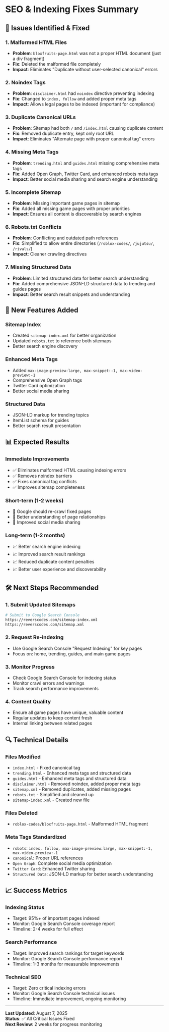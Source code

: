 # SEO & Indexing Fixes Summary

## 🎯 **Issues Identified & Fixed**

### **1. Malformed HTML Files**
- **Problem**: `bloxfruits-page.html` was not a proper HTML document (just a div fragment)
- **Fix**: Deleted the malformed file completely
- **Impact**: Eliminates "Duplicate without user-selected canonical" errors

### **2. Noindex Tags**
- **Problem**: `disclaimer.html` had `noindex` directive preventing indexing
- **Fix**: Changed to `index, follow` and added proper meta tags
- **Impact**: Allows legal pages to be indexed (important for compliance)

### **3. Duplicate Canonical URLs**
- **Problem**: Sitemap had both `/` and `/index.html` causing duplicate content
- **Fix**: Removed duplicate entry, kept only root URL
- **Impact**: Eliminates "Alternate page with proper canonical tag" errors

### **4. Missing Meta Tags**
- **Problem**: `trending.html` and `guides.html` missing comprehensive meta tags
- **Fix**: Added Open Graph, Twitter Card, and enhanced robots meta tags
- **Impact**: Better social media sharing and search engine understanding

### **5. Incomplete Sitemap**
- **Problem**: Missing important game pages in sitemap
- **Fix**: Added all missing game pages with proper priorities
- **Impact**: Ensures all content is discoverable by search engines

### **6. Robots.txt Conflicts**
- **Problem**: Conflicting and outdated path references
- **Fix**: Simplified to allow entire directories (`/roblox-codes/`, `/jujutsu/`, `/rivals/`)
- **Impact**: Cleaner crawling directives

### **7. Missing Structured Data**
- **Problem**: Limited structured data for better search understanding
- **Fix**: Added comprehensive JSON-LD structured data to trending and guides pages
- **Impact**: Better search result snippets and understanding

## 🚀 **New Features Added**

### **Sitemap Index**
- Created `sitemap-index.xml` for better organization
- Updated `robots.txt` to reference both sitemaps
- Better search engine discovery

### **Enhanced Meta Tags**
- Added `max-image-preview:large, max-snippet:-1, max-video-preview:-1`
- Comprehensive Open Graph tags
- Twitter Card optimization
- Better social media sharing

### **Structured Data**
- JSON-LD markup for trending topics
- ItemList schema for guides
- Better search result presentation

## 📊 **Expected Results**

### **Immediate Improvements**
- ✅ Eliminates malformed HTML causing indexing errors
- ✅ Removes noindex barriers
- ✅ Fixes canonical tag conflicts
- ✅ Improves sitemap completeness

### **Short-term (1-2 weeks)**
- 🔄 Google should re-crawl fixed pages
- 🔄 Better understanding of page relationships
- 🔄 Improved social media sharing

### **Long-term (1-2 months)**
- 📈 Better search engine indexing
- 📈 Improved search result rankings
- 📈 Reduced duplicate content penalties
- 📈 Better user experience and discoverability

## 🛠️ **Next Steps Recommended**

### **1. Submit Updated Sitemaps**
```bash
# Submit to Google Search Console
https://reverscodes.com/sitemap-index.xml
https://reverscodes.com/sitemap.xml
```

### **2. Request Re-indexing**
- Use Google Search Console "Request Indexing" for key pages
- Focus on: home, trending, guides, and main game pages

### **3. Monitor Progress**
- Check Google Search Console for indexing status
- Monitor crawl errors and warnings
- Track search performance improvements

### **4. Content Quality**
- Ensure all game pages have unique, valuable content
- Regular updates to keep content fresh
- Internal linking between related pages

## 🔍 **Technical Details**

### **Files Modified**
- `index.html` - Fixed canonical tag
- `trending.html` - Enhanced meta tags and structured data
- `guides.html` - Enhanced meta tags and structured data
- `disclaimer.html` - Removed noindex, added proper meta tags
- `sitemap.xml` - Removed duplicates, added missing pages
- `robots.txt` - Simplified and cleaned up
- `sitemap-index.xml` - Created new file

### **Files Deleted**
- `roblox-codes/bloxfruits-page.html` - Malformed HTML fragment

### **Meta Tags Standardized**
- `robots`: `index, follow, max-image-preview:large, max-snippet:-1, max-video-preview:-1`
- `canonical`: Proper URL references
- `Open Graph`: Complete social media optimization
- `Twitter Card`: Enhanced Twitter sharing
- `Structured Data`: JSON-LD markup for better search understanding

## 📈 **Success Metrics**

### **Indexing Status**
- Target: 95%+ of important pages indexed
- Monitor: Google Search Console coverage report
- Timeline: 2-4 weeks for full effect

### **Search Performance**
- Target: Improved search rankings for target keywords
- Monitor: Google Search Console performance report
- Timeline: 1-3 months for measurable improvements

### **Technical SEO**
- Target: Zero critical indexing errors
- Monitor: Google Search Console technical issues
- Timeline: Immediate improvement, ongoing monitoring

---

**Last Updated**: August 7, 2025  
**Status**: ✅ All Critical Issues Fixed  
**Next Review**: 2 weeks for progress monitoring
